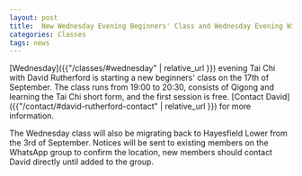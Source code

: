 ```yaml
---
layout: post
title:  New Wednesday Evening Beginners' Class and Wednesday Evening Winter Location
categories: Classes
tags: news
---
```


[Wednesday]({{"/classes/#wednesday" | relative_url }}) evening Tai Chi with David Rutherford is starting a new beginners&apos; class on the 17th of September. The class runs from 19:00 to 20:30, consists of Qigong and learning the Tai Chi short form, and the first session is free. [Contact David]({{"/contact/#david-rutherford-contact" | relative_url }}) for more information.

The Wednesday class will also be migrating back to Hayesfield Lower from the 3rd of September. Notices will be sent to existing members on the WhatsApp group to confirm the location, new members should contact David directly until added to the group.
